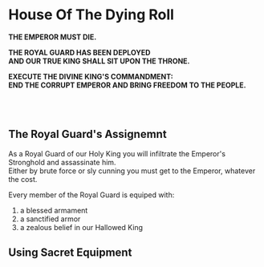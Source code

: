 # House Of The Dying Roll
  
**THE EMPEROR MUST DIE.**  
  
**THE ROYAL GUARD HAS BEEN DEPLOYED**  
**AND OUR TRUE KING SHALL SIT UPON THE THRONE.**  
  
**EXECUTE THE DIVINE KING'S COMMANDMENT:**  
**END THE CORRUPT EMPEROR AND BRING FREEDOM TO THE PEOPLE.**  

<br/><br/>

## The Royal Guard's Assignemnt
  
As a Royal Guard of our Holy King you will infiltrate the Emperor's Stronghold and assassinate him.  
Either by brute force or sly cunning you must get to the Emperor, whatever the cost.  
  
Every member of the Royal Guard is equiped with:  
1. a blessed armament
2. a sanctified armor
3. a zealous belief in our Hallowed King

## Using Sacret Equipment  
  

